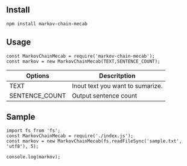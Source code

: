 ## Install
```
npm install markov-chain-mecab
```

## Usage

```
const MarkovChainMecab = require('markov-chain-mecab');
const markov = new MarkovChainMecab(TEXT,SENTENCE_COUNT);
```

Options|Descritption
---|---
TEXT| Inout text you want to sumarize.
SENTENCE_COUNT| Output sentence count

## Sample
```
import fs from 'fs';
const MarkovChainMecab = require('./index.js');
const markov = new MarkovChainMecab(fs.readFileSync('sample.txt', 'utf8'), 5);

console.log(markov);
```
